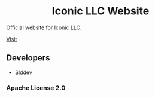 <h1 align="center">Iconic LLC Website</h1>

Official website for Iconic LLC.

[Visit](https://iconicclient.tk)

## Developers

- [Slddev](https://github.com/Slddev)

### Apache License 2.0
